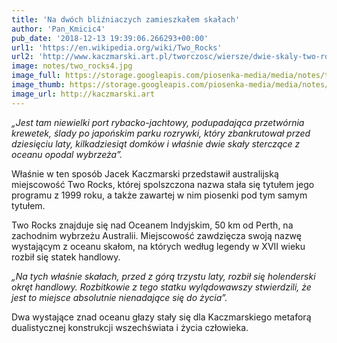 ```yaml
---
title: 'Na dwóch bliźniaczych zamieszkałem skałach'
author: 'Pan_Kmicic4'
pub_date: '2018-12-13 19:39:06.266293+00:00'
url1: 'https://en.wikipedia.org/wiki/Two_Rocks'
url2: 'http://www.kaczmarski.art.pl/tworczosc/wiersze/dwie-skaly-two-rocks/'
image: notes/two_rocks4.jpg
image_full: https://storage.googleapis.com/piosenka-media/media/notes/two_rocks4.jpg
image_thumb: https://storage.googleapis.com/piosenka-media/media/notes/two_rocks4.jpg.0x300_q85_upscale.jpg
image_url: http://kaczmarski.art
---
```


_„Jest tam niewielki port rybacko\-jachtowy, podupadająca przetwórnia krewetek, ślady po japońskim parku rozrywki, który zbankrutował przed dziesięciu laty, kilkadziesiąt domków i właśnie dwie skały sterczące z oceanu opodal wybrzeża”._

Właśnie w ten sposób Jacek Kaczmarski przedstawił australijską miejscowość Two Rocks, której spolszczona nazwa stała się tytułem jego programu z 1999 roku, a także zawartej w nim piosenki pod tym samym tytułem.

Two Rocks znajduje się nad Oceanem Indyjskim, 50 km od Perth, na zachodnim wybrzeżu Australii. Miejscowość zawdzięcza swoją nazwę wystającym z oceanu skałom, na których według legendy w XVII wieku rozbił się statek handlowy.

_„Na tych właśnie skałach, przed z górą trzystu laty, rozbił się holenderski okręt handlowy. Rozbitkowie z tego statku wylądowawszy stwierdzili, że jest to miejsce absolutnie nienadające się do życia”._

Dwa wystające znad oceanu głazy stały się dla Kaczmarskiego metaforą 
dualistycznej konstrukcji wszechświata i życia człowieka.